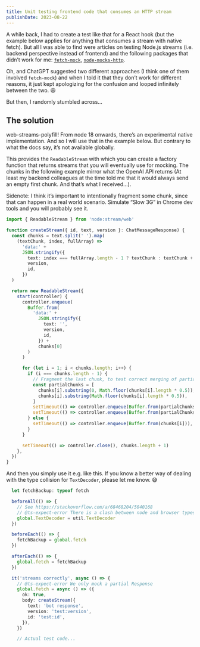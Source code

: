 ```yaml
---
title: Unit testing frontend code that consumes an HTTP stream
publishDate: 2023-08-22
---
```


A while back, I had to create a test like that for a React hook (but the example below applies for anything that consumes a stream with native fetch). But all I was able to find were articles on testing Node.js streams (i.e. backend perspective instead of frontend) and the following packages that didn’t work for me: [`fetch-mock`](https://www.npmjs.com/package/fetch-mock), [`node-mocks-http`](https://www.npmjs.com/package/node-mocks-http).

Oh, and ChatGPT suggested two different approaches (I think one of them involved `fetch-mock`) and when I told it that they don’t work for different reasons, it just kept apologizing for the confusion and looped infinitely between the two. 😆

But then, I randomly stumbled across…

## The solution

web-streams-polyfill! From node 18 onwards, there’s an experimental native implementation. And so I will use that in the example below. But contrary to what the docs say, it’s not available globally.

This provides the `ReadableStream` with which you can create a factory function that returns streams that you will eventually use for mocking. The chunks in the following example mirror what the OpenAI API returns (At least my backend colleagues at the time told me that it would always send an empty first chunk. And that’s what I received…).

Sidenote: I think it’s important to intentionally fragment some chunk, since that can happen in a real world scenario. Simulate “Slow 3G” in Chrome dev tools and you will probably see it.

```typescript
import { ReadableStream } from 'node:stream/web'

function createStream({ id, text, version }: ChatMessageResponse) {
  const chunks = text.split(' ').map(
    (textChunk, index, fullArray) =>
      'data:' +
      JSON.stringify({
        text: index === fullArray.length - 1 ? textChunk : textChunk + ' ',
        version,
        id,
      })
  )

  return new ReadableStream({
    start(controller) {
      controller.enqueue(
        Buffer.from(
          'data:' +
            JSON.stringify({
              text: '',
              version,
              id,
            }) +
            chunks[0]
        )
      )

      for (let i = 1; i < chunks.length; i++) {
        if (i === chunks.length - 1) {
          // Fragment the last chunk, to test correct merging of partial responses
          const partialChunks = [
            chunks[i].substring(0, Math.floor(chunks[i].length * 0.5)),
            chunks[i].substring(Math.floor(chunks[i].length * 0.5)),
          ]
          setTimeout(() => controller.enqueue(Buffer.from(partialChunks[0])), i)
          setTimeout(() => controller.enqueue(Buffer.from(partialChunks[1])), i + 1)
        } else {
          setTimeout(() => controller.enqueue(Buffer.from(chunks[i])), i)
        }
      }

      setTimeout(() => controller.close(), chunks.length + 1)
    },
  })
}
```

And then you simply use it e.g. like this. If you know a better way of dealing with the type collision for `TextDecoder`, please let me know. 😅

```typescript
  let fetchBackup: typeof fetch

  beforeAll(() => {
    // See https://stackoverflow.com/a/68468204/5040168
    // @ts-expect-error There is a clash between node and browser types.
    global.TextDecoder = util.TextDecoder
  })

  beforeEach(() => {
    fetchBackup = global.fetch
  })

  afterEach(() => {
    global.fetch = fetchBackup
  })

  it('streams correctly', async () => {
    // @ts-expect-error We only mock a partial Response
    global.fetch = async () => ({
      ok: true,
      body: createStream({
        text: 'bot response',
        version: 'test:version',
        id: 'test:id',
      }),
    })

    // Actual test code...
```